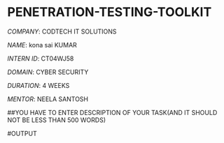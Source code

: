 # PENETRATION-TESTING-TOOLKIT

*COMPANY*: CODTECH IT SOLUTIONS

*NAME*: kona sai KUMAR

*INTERN ID*: CT04WJ58

*DOMAIN*: CYBER SECURITY

*DURATION*: 4 WEEKS

*MENTOR*: NEELA SANTOSH

##YOU HAVE TO ENTER DESCRIPTION OF YOUR TASK(AND IT SHOULD NOT BE LESS THAN 500 WORDS)

#OUTPUT
